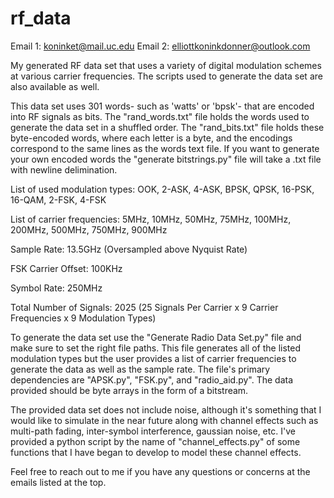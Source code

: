 # rf_data

Email 1: koninket@mail.uc.edu
Email 2: elliottkoninkdonner@outlook.com

My generated RF data set that uses a variety of digital modulation schemes at various carrier frequencies. The scripts used to generate the data set are also available as well.

This data set uses 301 words- such as 'watts' or 'bpsk'- that are encoded into RF signals as bits. The "rand_words.txt" file holds the words used to generate the data set in a shuffled order. The "rand_bits.txt" file holds these byte-encoded words, where each letter is a byte, and the encodings correspond to the same lines as the words text file. If you want to generate your own encoded words the "generate bitstrings.py" file will take a .txt file with newline delimination.

List of used modulation types: OOK, 2-ASK, 4-ASK, BPSK, QPSK, 16-PSK, 16-QAM, 2-FSK, 4-FSK

List of carrier frequencies: 5MHz, 10MHz, 50MHz, 75MHz, 100MHz, 200MHz, 500MHz, 750MHz, 900MHz

Sample Rate: 13.5GHz (Oversampled above Nyquist Rate)

FSK Carrier Offset: 100KHz

Symbol Rate: 250MHz

Total Number of Signals: 2025 (25 Signals Per Carrier x 9 Carrier Frequencies x 9 Modulation Types)

To generate the data set use the "Generate Radio Data Set.py" file and make sure to set the right file paths. This file generates all of the listed modulation types but the user provides a list of carrier frequencies to generate the data as well as the sample rate. The file's primary dependencies are "APSK.py", "FSK.py", and "radio_aid.py". The data provided should be byte arrays in the form of a bitstream.

The provided data set does not include noise, although it's something that I would like to simulate in the near future along with channel effects such as multi-path fading, inter-symbol interference, gaussian noise, etc. I've provided a python script by the name of "channel_effects.py" of some functions that I have began to develop to model these channel effects.

Feel free to reach out to me if you have any questions or concerns at the emails listed at the top.
